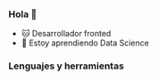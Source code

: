 ### Hola 👋

- :cat: Desarrollador fronted
- :dog: Estoy aprendiendo Data Science

### Lenguajes y herramientas
